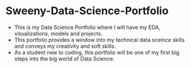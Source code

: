 # Sweeny-Data-Science-Portfolio
 - This is my Data Science Portfolio where I will have my EDA, visualizations, models and projects.
 - This portfolio provides a window into my technical data sceince skills and conveys my creativity and soft skills.
 - As a student new to coding, this portfolio will be one of my first big steps into the big world of Data Science.
